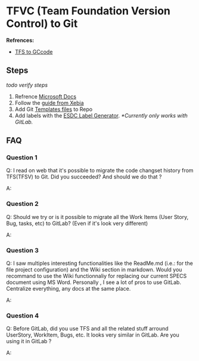 # TFVC (Team Foundation Version Control) to Git

**Refrences:**  

* [TFS to GCcode](tfs-to-gccode.md)

## Steps

_todo verify steps_

1. Refrence [Microsoft Docs](https://docs.microsoft.com/en-us/azure/devops/learn/git/migrate-from-tfvc-to-git)
1. Follow the [guide from Xebia](https://xebia.com/blog/migrate-tfs-to-git/) 
1. Add Git [Templates files](https://github.com/esdc-edsc/template-gabarit) to Repo
1. Add labels with the [ESDC Label Generator](https://github.com/esdc-edsc/label-generator). _*Currently only works with GitLab._

## FAQ

### Question 1
Q: I read on web that it's possible to migrate the code changset history from TFS(TFSV) to Git. Did you succeeded? And should we do that ? 

A:
>
### Question 2
Q: Should we try or is it possible to migrate all the Work Items (User Story, Bug, tasks, etc) to GitLab? (Even if it's look very different)

A: 
>

### Question 3
Q: I saw multiples interesting functionalities like the ReadMe.md (i.e.: for the file project configuration) and the Wiki section in markdown. Would you recommand to use the Wiki functionnaliy for replacing our current SPECS document using MS Word. Personally  , I see a lot of pros to use GitLab. Centralize everything, any docs at the same place.

A: 
>

### Question 4
Q: Before GitLab, did you use TFS and all the related stuff arround UserStory, WorkItem, Bugs, etc. It looks very similar in GitLab. Are you using it in GitLab ? 

A: 
>
